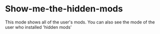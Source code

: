 # Show-me-the-hidden-mods
This mode shows all of the user's mods. You can also see the mode of the user who installed 'hidden mods'

